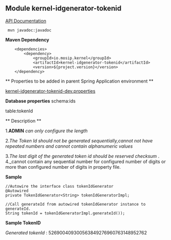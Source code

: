 ## Module kernel-idgenerator-tokenid

[API Documentation](doc/index.html)


```
 mvn javadoc:javadoc

 ```
 
 **Maven Dependency**

```
	<dependencies>
		<dependency>
			<groupId>io.mosip.kernel</groupId>
			<artifactId>kernel-idgenerator-tokenid</artifactId>
			<version>${project.version}</version>
	</dependency>

```

** Properties to be added in parent Spring Application environment **

[kernel-idgenerator-tokenid-dev.properties](../../config/kernel-idgenerator-tokenid-dev.properties)


**Database properties**
schema:ids

table:tokenId


** Description **

1.**ADMIN** _can only configure the length_ 

2._The Token Id should not be generated sequentially,cannot not have repeated numbers and cannot contain alphanumeric values_

3._The last digit of the generated token id should be reserved checksum_ .
4._cannot contain any sequential number for configured number of digits or more than configured number of digits in property file.



**Sample**
 
  ```
//Autowire the interface class tokenIdGenerator
  @Autowired
  private TokenIdGenerator<String> tokenIdGeneratorImpl;

 //Call generateId from autowired tokenIdGenerator instance to generateId.
  String tokenId = tokenIdGeneratorImpl.generateId());
  
```
**Sample TokenID**

_Generated tokenId_ : 526900409300563849276960763148952762









